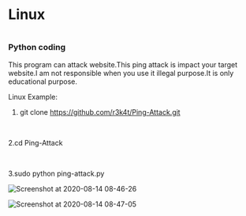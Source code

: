 <h1>Linux<h1> 

### Python coding ###

This program can attack website.This ping attack is impact your target website.I am not responsible when you use it illegal purpose.It is only educational purpose.


Linux Example:
1. git clone https://github.com/r3k4t/Ping-Attack.git
<br>

2.cd Ping-Attack

<br>

3.sudo python ping-attack.py
<br>

![Screenshot at 2020-08-14 08-46-26](https://user-images.githubusercontent.com/69615463/90210333-52009d80-de0b-11ea-91ba-51aa0c603cf7.png)
<br>

![Screenshot at 2020-08-14 08-47-05](https://user-images.githubusercontent.com/69615463/90210413-81170f00-de0b-11ea-856d-c7c4c47881bc.png)
